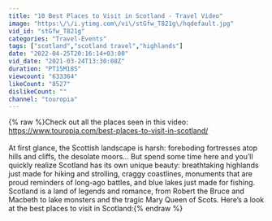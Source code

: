 ```yaml
---
title: "10 Best Places to Visit in Scotland - Travel Video"
image: "https:\/\/i.ytimg.com\/vi\/stGfw_T821g\/hqdefault.jpg"
vid_id: "stGfw_T821g"
categories: "Travel-Events"
tags: ["scotland","scotland travel","highlands"]
date: "2022-04-25T20:16:14+03:00"
vid_date: "2021-03-24T13:30:08Z"
duration: "PT15M18S"
viewcount: "633364"
likeCount: "8527"
dislikeCount: ""
channel: "touropia"
---
```

{% raw %}Check out all the places seen in this video: <a rel="nofollow" target="blank" href="https://www.touropia.com/best-places-to-visit-in-scotland/">https://www.touropia.com/best-places-to-visit-in-scotland/</a><br /><br />At first glance, the Scottish landscape is harsh: foreboding fortresses atop hills and cliffs, the desolate moors… But spend some time here and you’ll quickly realize Scotland has its own unique beauty: breathtaking highlands just made for hiking and strolling, craggy coastlines, monuments that are proud reminders of long-ago battles, and blue lakes just made for fishing. Scotland is a land of legends and romance, from Robert the Bruce and Macbeth to lake monsters and the tragic Mary Queen of Scots. Here’s a look at the best places to visit in Scotland:{% endraw %}
